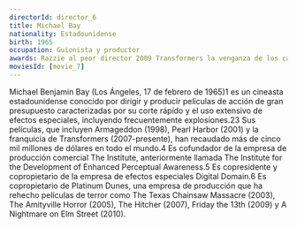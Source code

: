 ```yaml
---
directorId: director_6
title: Michael Bay
nationality: Estadounidense
birth: 1965
occupation: Guionista y productor
awards: Razzie al peor director 2009 Transformers la venganza de los caídos
moviesId: [movie_7]
---
```


Michael Benjamin Bay (Los Ángeles, 17 de febrero de 1965)1​ es un cineasta estadounidense conocido por dirigir y producir películas de acción de gran presupuesto caracterizadas por su corte rápido y el uso extensivo de efectos especiales, incluyendo frecuentemente explosiones.2​3​ Sus películas, que incluyen Armageddon (1998), Pearl Harbor (2001) y la franquicia de Transformers (2007-presente), han recaudado más de cinco mil millones de dólares en todo el mundo.4​ Es cofundador de la empresa de producción comercial The Institute, anteriormente llamada The Institute for the Development of Enhanced Perceptual Awareness.5​ Es copresidente y copropietario de la empresa de efectos especiales Digital Domain.6​ Es copropietario de Platinum Dunes, una empresa de producción que ha rehecho películas de terror como The Texas Chainsaw Massacre (2003), The Amityville Horror (2005), The Hitcher (2007), Friday the 13th (2009) y A Nightmare on Elm Street (2010).